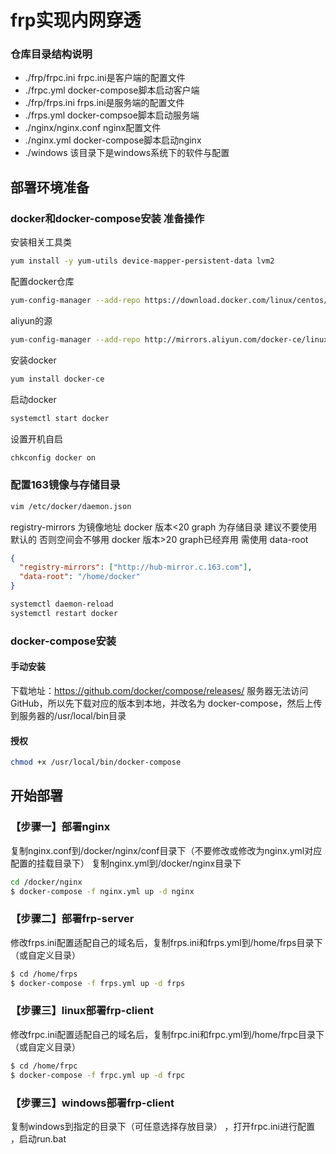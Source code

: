 # frp实现内网穿透

### 仓库目录结构说明
- ./frp/frpc.ini  frpc.ini是客户端的配置文件
- ./frpc.yml      docker-compose脚本启动客户端
- ./frp/frps.ini  frps.ini是服务端的配置文件
- ./frps.yml      docker-compsoe脚本启动服务端
- ./nginx/nginx.conf nginx配置文件
- ./nginx.yml     docker-compose脚本启动nginx
- ./windows       该目录下是windows系统下的软件与配置

## 部署环境准备

### docker和docker-compose安装 准备操作
安装相关工具类

```bash
yum install -y yum-utils device-mapper-persistent-data lvm2
```

配置docker仓库

```bash
yum-config-manager --add-repo https://download.docker.com/linux/centos/docker-ce.repo
```

aliyun的源

```bash
yum-config-manager --add-repo http://mirrors.aliyun.com/docker-ce/linux/centos/docker-ce.repo

```

安装docker

```bash
yum install docker-ce
```
启动docker

```bash
systemctl start docker
```

设置开机自启

```bash
chkconfig docker on
```

### **配置163镜像与存储目录**

```bash
vim /etc/docker/daemon.json
```

registry-mirrors 为镜像地址
docker 版本<20 graph 为存储目录 建议不要使用默认的 否则空间会不够用
docker 版本>20 graph已经弃用 需使用 data-root

```json
{
  "registry-mirrors": ["http://hub-mirror.c.163.com"],
  "data-root": "/home/docker"
}
```

```bash
systemctl daemon-reload
systemctl restart docker
```


### docker-compose安装

#### 手动安装

下载地址：https://github.com/docker/compose/releases/
服务器无法访问GitHub，所以先下载对应的版本到本地，并改名为 docker-compose，然后上传到服务器的/usr/local/bin目录

####  授权
```bash
chmod +x /usr/local/bin/docker-compose
```

## 开始部署
### 【步骤一】部署nginx
复制nginx.conf到/docker/nginx/conf目录下（不要修改或修改为nginx.yml对应配置的挂载目录下）
复制nginx.yml到/docker/nginx目录下
```bash
cd /docker/nginx
$ docker-compose -f nginx.yml up -d nginx
```

### 【步骤二】部署frp-server
修改frps.ini配置适配自己的域名后，复制frps.ini和frps.yml到/home/frps目录下（或自定义目录）
```bash
$ cd /home/frps
$ docker-compose -f frps.yml up -d frps
```

### 【步骤三】linux部署frp-client
修改frpc.ini配置适配自己的域名后，复制frpc.ini和frpc.yml到/home/frpc目录下（或自定义目录）
```bash
$ cd /home/frpc
$ docker-compose -f frpc.yml up -d frpc
```

### 【步骤三】windows部署frp-client
复制windows到指定的目录下（可任意选择存放目录） ，打开frpc.ini进行配置 ，启动run.bat
